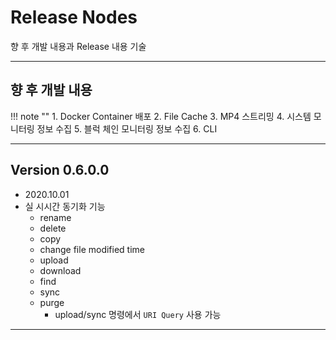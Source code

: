# Release Nodes 

향 후 개발 내용과 Release 내용 기술

----

## 향 후 개발 내용

!!! note ""
    1. Docker Container 배포
    2. File Cache
    3. MP4 스트리밍
    4. 시스템 모니터링 정보 수집
    5. 블럭 체인 모니터링 정보 수집
    6. CLI

----
## Version 0.6.0.0
 * 2020.10.01
 * 실 시시간 동기화 기능
    * rename
    * delete
    * copy
    * change file modified time
    * upload
    * download
    * find
    * sync
    * purge
        * upload/sync 명령에서 `URI Query` 사용 가능

----



